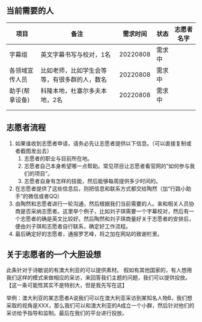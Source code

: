 ## 当前需要的人

| 项目           | 备注                                         | 需求时间 | 状态   | 志愿者名字 |
| -------------- | -------------------------------------------- | -------- | ------ | ---------- |
| 字幕组         | 英文字幕书写与校对，1名                      | 20220808 | 需求中 |            |
| 各领域宣传人员 | 比如老师，比如学生会等等，有很多群的人，数名 | 20220808 | 需求中 |            |
| 助手(帮拿设备) | 科隆本地，杜塞尔多夫本地，2名                | 20220808 | 需求中 |            |
|                |                                              |          |        |            |
|                |                                              |          |        |            |





## 志愿者流程

1. 如果谁收到志愿者申请，请务必先让志愿者提供以下信息。（可以直接复制或者截图发出去）
   1. 志愿者的职业与目前所在地。
   2. 志愿者自己本身希望哪一点帮助。常见项目让志愿者看官网的“如何参与我们的项目”。
   3. 志愿者自身有怎样的技能，然后能够每周提供多少时间的。
2. 在志愿者提供了这些信息后，则把信息和联系方式都交给陶然（加“行路小助手”的微信或者QQ）
3. 由陶然和志愿者进行一轮沟通，然后根据我们当前需要的人。来和相关人员协商是否采纳志愿者。这里举个例子，比如刘子琪需要一个字幕校对，然后有一个志愿者的确是英文比较好。然后陶然和刘子琪商量好关于志愿者的安排后，便由刘子琪和志愿者自行联系，确定好工作流程。
4. 最后确定好的志愿者，通报罗艺峰，将之加在网站的致谢栏里。



## 关于志愿者的一个大胆设想

此条针对于诗敏说的有澳大利亚的可以提供素材。 假如有其他国家的，有人想用我们这样的模式来做相应的采访，来回答我们主题的问题，我们可以提供投放。【这一条可能性其实不是特别大，但是我先写在这】

举例：澳大利亚的某志愿者A说我们可以在澳大利亚采访到某知名人物B，我们想采取的视角是XXX，那么我们可以和澳大利亚的A成立一个小群，然后针对他们的采访给予指导和监制。最后在我们的平台进行投放。

